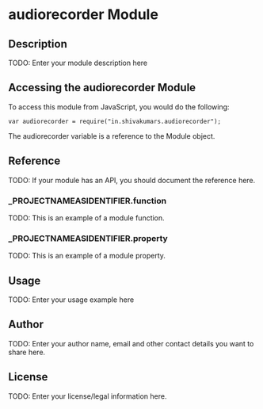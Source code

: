 # audiorecorder Module

## Description

TODO: Enter your module description here

## Accessing the audiorecorder Module

To access this module from JavaScript, you would do the following:

	var audiorecorder = require("in.shivakumars.audiorecorder");

The audiorecorder variable is a reference to the Module object.	

## Reference

TODO: If your module has an API, you should document
the reference here.

### ___PROJECTNAMEASIDENTIFIER__.function

TODO: This is an example of a module function.

### ___PROJECTNAMEASIDENTIFIER__.property

TODO: This is an example of a module property.

## Usage

TODO: Enter your usage example here

## Author

TODO: Enter your author name, email and other contact
details you want to share here. 

## License

TODO: Enter your license/legal information here.
